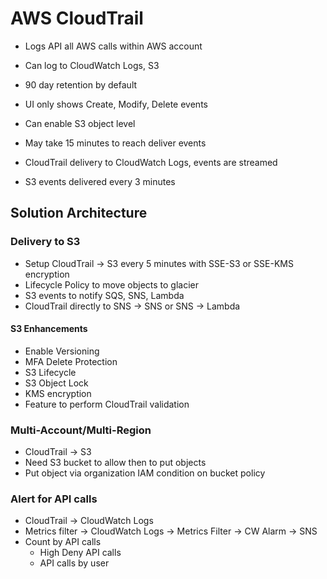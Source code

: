 # AWS CloudTrail

* Logs API all AWS calls within AWS account
* Can log to CloudWatch Logs, S3
* 90 day retention by default
* UI only shows Create, Modify, Delete events
* Can enable S3 object level

* May take 15 minutes to reach deliver events
* CloudTrail delivery to CloudWatch Logs, events are streamed
* S3 events delivered every 3 minutes

## Solution Architecture

### Delivery to S3

* Setup CloudTrail -> S3 every 5 minutes with SSE-S3 or SSE-KMS encryption
* Lifecycle Policy to move objects to glacier
* S3 events to notify SQS, SNS, Lambda
* CloudTrail directly to SNS -> SNS or SNS -> Lambda

#### S3 Enhancements

* Enable Versioning
* MFA Delete Protection
* S3 Lifecycle
* S3 Object Lock
* KMS encryption
* Feature to perform CloudTrail validation

### Multi-Account/Multi-Region

* CloudTrail -> S3
* Need S3 bucket to allow then to put objects
* Put object via organization IAM condition on bucket policy

### Alert for API calls

* CloudTrail -> CloudWatch Logs
* Metrics filter -> CloudWatch Logs -> Metrics Filter -> CW Alarm -> SNS
* Count by API calls
  * High Deny API calls
  * API calls by user
